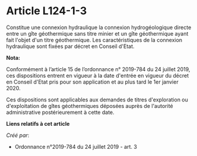 # Article L124-1-3

Constitue une connexion hydraulique la connexion hydrogéologique directe entre un gîte géothermique sans titre minier et un
gîte géothermique ayant fait l'objet d'un titre géothermique. Les caractéristiques de la connexion hydraulique sont fixées
par décret en Conseil d'Etat.

**Nota:**

Conformément à l’article 15 de l’ordonnance n° 2019-784 du 24 juillet 2019, ces dispositions entrent en vigueur à la date
d'entrée en vigueur du décret en Conseil d'Etat pris pour son application et au plus tard le 1er janvier 2020.

Ces dispositions sont applicables aux demandes de titres d'exploration ou d'exploitation de gîtes géothermiques déposées
auprès de l'autorité administrative postérieurement à cette date.

**Liens relatifs à cet article**

_Créé par_:

  - Ordonnance n°2019-784 du 24 juillet 2019 - art. 3
